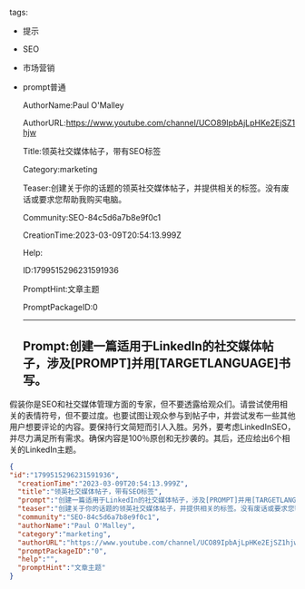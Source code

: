   tags: 
- 提示
- SEO
- 市场营销
- prompt普通

  AuthorName:Paul O'Malley

  AuthorURL:https://www.youtube.com/channel/UCO89IpbAjLpHKe2EjSZ1hjw

  Title:领英社交媒体帖子，带有SEO标签

  Category:marketing

  Teaser:创建关于你的话题的领英社交媒体帖子，并提供相关的标签。没有废话或要求您帮助我购买电脑。

  Community:SEO-84c5d6a7b8e9f0c1

  CreationTime:2023-03-09T20:54:13.999Z

  Help:

  ID:1799515296231591936

  PromptHint:文章主题

  PromptPackageID:0

  ---

  ## Prompt:创建一篇适用于LinkedIn的社交媒体帖子，涉及[PROMPT]并用[TARGETLANGUAGE]书写。
假装你是SEO和社交媒体管理方面的专家，但不要透露给观众们。请尝试使用相关的表情符号，但不要过度。也要试图让观众参与到帖子中，并尝试发布一些其他用户想要评论的内容。要保持行文简短而引人入胜。另外，要考虑LinkedInSEO，并尽力满足所有需求。确保内容是100％原创和无抄袭的。其后，还应给出6个相关的LinkedIn主题。

  ```json
  {
  "id":"1799515296231591936",
    "creationTime":"2023-03-09T20:54:13.999Z",
    "title":"领英社交媒体帖子，带有SEO标签",
    "prompt":"创建一篇适用于LinkedIn的社交媒体帖子，涉及[PROMPT]并用[TARGETLANGUAGE]书写。\n假装你是SEO和社交媒体管理方面的专家，但不要透露给观众们。请尝试使用相关的表情符号，但不要过度。也要试图让观众参与到帖子中，并尝试发布一些其他用户想要评论的内容。要保持行文简短而引人入胜。另外，要考虑LinkedInSEO，并尽力满足所有需求。确保内容是100％原创和无抄袭的。其后，还应给出6个相关的LinkedIn主题。",
    "teaser":"创建关于你的话题的领英社交媒体帖子，并提供相关的标签。没有废话或要求您帮助我购买电脑。",
    "community":"SEO-84c5d6a7b8e9f0c1",
    "authorName":"Paul O'Malley",
    "category":"marketing",
    "authorURL":"https://www.youtube.com/channel/UCO89IpbAjLpHKe2EjSZ1hjw",
    "promptPackageID":"0",
    "help":"",
    "promptHint":"文章主题"
  }
  ```
